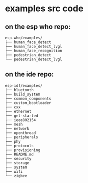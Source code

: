 # examples src code

## on the esp who repo:

```
esp-who/examples/
├── human_face_detect
├── human_face_detect_lvgl
├── human_face_recognition
├── pedestrian_detect
└── pedestrian_detect_lvgl
```


## on the ide repo:

```
esp-idf/examples/
├── bluetooth
├── build_system
├── common_components
├── custom_bootloader
├── cxx
├── ethernet
├── get-started
├── ieee802154
├── mesh
├── network
├── openthread
├── peripherals
├── phy
├── protocols
├── provisioning
├── README.md
├── security
├── storage
├── system
├── wifi
└── zigbee
```